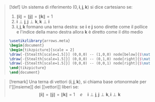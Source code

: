 >[!def]
>Un sistema di riferimento $(0,\mathbf{i},\mathbf{j},\mathbf{k})$ si dice cartesiano se:
>1. $\|\mathbf{i}\| = \|\mathbf{j}\| = \|\mathbf{k}\|=1$
>2. $\mathbf{i} \perp \mathbf{j}, \mathbf{j} \perp \mathbf{k}, \mathbf{k} \perp \mathbf{i}$
>3. $\mathbf{i},\mathbf{j},\mathbf{k}$ formano una terna destra: se $\mathbf{i}$ e $\mathbf{j}$ sono dirette come il pollice e l'indice della mano destra allora $\mathbf{k}$ è diretto come il dito medio
>   
> ```tikz
> \usetikzlibrary{arrows.meta}
>\begin{document}
>\begin{tikzpicture}[scale = 2]
>\draw[-{Stealth[scale=1.5]}] (0,0,0) -- (1,0,0) node[below]{$\mathbf{j}$};
>\draw[-{Stealth[scale=1.5]}] (0,0,0) -- (0,1,0) node[right]{$\mathbf{k}$};
>\draw[-{Stealth[scale=1.5]}] (0,0,0) -- (0,0,1) node[right]{$\mathbf{i}$};
>\end{tikzpicture}
>\end{document}
>```



>[!remark]
>Una terna di vettori $\left\{ \mathbf{i},\mathbf{j},\mathbf{k} \right\}$, si chiama base ortonormale per l'[[insieme]] dei [[vettori]] liberi se:
> $$ \|\mathbf{i}\| = \|\mathbf{j}\| = \|\mathbf{k}\| = 1\quad e \quad \mathbf{i} \perp \mathbf{j} , \mathbf{j} \perp \mathbf{k},\mathbf{i} \perp \mathbf{k} $$

